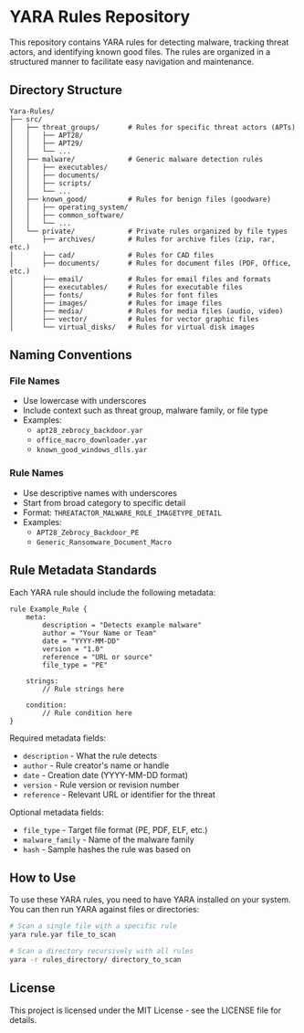 # YARA Rules Repository

This repository contains YARA rules for detecting malware, tracking threat actors, and identifying known good files. The rules are organized in a structured manner to facilitate easy navigation and maintenance.

## Directory Structure

```
Yara-Rules/
├── src/
│   ├── threat_groups/       # Rules for specific threat actors (APTs)
│   │   ├── APT28/
│   │   ├── APT29/
│   │   └── ...
│   ├── malware/             # Generic malware detection rules
│   │   ├── executables/
│   │   ├── documents/
│   │   ├── scripts/
│   │   └── ...
│   ├── known_good/          # Rules for benign files (goodware)
│   │   ├── operating_system/
│   │   ├── common_software/
│   │   └── ...
│   └── private/             # Private rules organized by file types
│       ├── archives/        # Rules for archive files (zip, rar, etc.)
│       ├── cad/             # Rules for CAD files
│       ├── documents/       # Rules for document files (PDF, Office, etc.)
│       ├── email/           # Rules for email files and formats
│       ├── executables/     # Rules for executable files
│       ├── fonts/           # Rules for font files
│       ├── images/          # Rules for image files
│       ├── media/           # Rules for media files (audio, video)
│       ├── vector/          # Rules for vector graphic files
│       └── virtual_disks/   # Rules for virtual disk images
```

## Naming Conventions

### File Names

- Use lowercase with underscores
- Include context such as threat group, malware family, or file type
- Examples:
  - `apt28_zebrocy_backdoor.yar`
  - `office_macro_downloader.yar`
  - `known_good_windows_dlls.yar`

### Rule Names

- Use descriptive names with underscores
- Start from broad category to specific detail
- Format: `THREATACTOR_MALWARE_ROLE_IMAGETYPE_DETAIL`
- Examples:
  - `APT28_Zebrocy_Backdoor_PE`
  - `Generic_Ransomware_Document_Macro`

## Rule Metadata Standards

Each YARA rule should include the following metadata:

```yar
rule Example_Rule {
    meta:
        description = "Detects example malware"
        author = "Your Name or Team"
        date = "YYYY-MM-DD"
        version = "1.0"
        reference = "URL or source"
        file_type = "PE"
    
    strings:
        // Rule strings here
    
    condition:
        // Rule condition here
}
```

Required metadata fields:
- `description` - What the rule detects
- `author` - Rule creator's name or handle
- `date` - Creation date (YYYY-MM-DD format)
- `version` - Rule version or revision number
- `reference` - Relevant URL or identifier for the threat

Optional metadata fields:
- `file_type` - Target file format (PE, PDF, ELF, etc.)
- `malware_family` - Name of the malware family
- `hash` - Sample hashes the rule was based on

## How to Use

To use these YARA rules, you need to have YARA installed on your system. You can then run YARA against files or directories:

```bash
# Scan a single file with a specific rule
yara rule.yar file_to_scan

# Scan a directory recursively with all rules
yara -r rules_directory/ directory_to_scan
```

## License

This project is licensed under the MIT License - see the LICENSE file for details.
